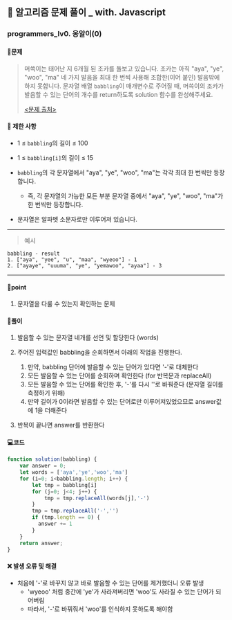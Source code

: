## 🐌 알고리즘 문제 풀이 _ with. Javascript 

### programmers_lv0. 옹알이(0)

#### 📒문제

> 머쓱이는 태어난 지 6개월 된 조카를 돌보고 있습니다. 조카는 아직 "aya", "ye", "woo", "ma" 네 가지 발음을 최대 한 번씩 사용해 조합한(이어 붙인) 발음밖에 하지 못합니다. 문자열 배열 `babbling`이 매개변수로 주어질 때, 머쓱이의 조카가 발음할 수 있는 단어의 개수를 return하도록 solution 함수를 완성해주세요.
>
> [<문제 출처>](https://school.programmers.co.kr/learn/courses/30/lessons/120956)



#### :pushpin: 제한 사항

- 1 ≤ `babbling`의 길이 ≤ 100

- 1 ≤ `babbling[i]`의 길이 ≤ 15
- `babbling`의 각 문자열에서 "aya", "ye", "woo", "ma"는 각각 최대 한 번씩만 등장합니다.
  - 즉, 각 문자열의 가능한 모든 부분 문자열 중에서 "aya", "ye", "woo", "ma"가 한 번씩만 등장합니다.
- 문자열은 알파벳 소문자로만 이루어져 있습니다.



---

> 예시

```
babbling - result
1. ["aya", "yee", "u", "maa", "wyeoo"] - 1
2. ["ayaye", "uuuma", "ye", "yemawoo", "ayaa"] - 3
```

----




#### 🚀point

1. 문자열을 다룰 수 있는지 확인하는 문제



#### 🔎풀이

1.  발음할 수 있는 문자열 네개를 선언 및 할당한다 (words)
1.  주어진 입력값인 babbling을 순회하면서 아래의 작업을 진행한다.
    1.  만약, babbling 단어에 발음할 수 있는 단어가 있다면 '-'로 대체한다
    1.  모든 발음할 수 있는 단어를 순회하며 확인한다 (for 반복문과 replaceAll)
    1.  모든 발음할 수 있는 단어를 확인한 후, '-'를 다시 ''로 바꿔준다 (문자열 길이를 측정하기 위해)
    1.  만약 길이가 0이라면 발음할 수 있는 단어로만 이루어져있었으므로 answer값에 1을 더해준다

1.  반복이 끝나면 answer를 반환한다



#### 💻코드

```javascript
function solution(babbling) {
    var answer = 0;
    let words = ['aya','ye','woo','ma']
    for (i=0; i<babbling.length; i++) {
        let tmp = babbling[i]
        for (j=0; j<4; j++) {
            tmp = tmp.replaceAll(words[j],'-')
        }
        tmp = tmp.replaceAll('-','')
        if (tmp.length == 0) {
          answer += 1
        }
    }
    return answer;
}
```



#### ❌ 발생 오류 및 해결

- 처음에 '-'로 바꾸지 않고 바로 발음할 수 있는 단어를 제거했더니 오류 발생
  - 'wyeoo' 처럼 중간에 'ye'가 사라져버리면 'woo'도 사라질 수 있는 단어가 되어버림
  - 따라서, '-'로 바꿔줘서 'woo'를 인식하지 못하도록 해야함
